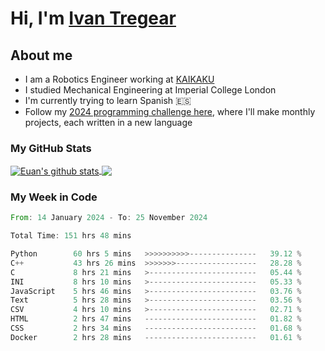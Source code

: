 # Hi, I'm [Ivan Tregear](https://www.linkedin.com/in/ivantregear/)

## About me

* I am a Robotics Engineer working at [KAIKAKU](https://github.com/KAIKAKU-AI)
* I studied Mechanical Engineering at Imperial College London
* I'm currently trying to learn Spanish :es:
* Follow my [2024 programming challenge here](https://github.com/ITregear?tab=repositories), where I'll make monthly projects, each written in a new language


### My GitHub Stats

<a href="#my-github-stats">
  <img align="center" src="https://github-readme-stats.vercel.app/api?username=itregear&count_private=true&show_icons=true&include_all_commits=true&theme=material-palenight" alt="Euan's github stats" />
</a>

<a href="#my-github-stats">
  <img align="center" src="https://github-readme-stats.vercel.app/api/top-langs/?username=itregear&layout=compact&theme=material-palenight" />
</a>

### My Week in Code
<!--START_SECTION:waka-->

```rust
From: 14 January 2024 - To: 25 November 2024

Total Time: 151 hrs 48 mins

Python        60 hrs 5 mins   >>>>>>>>>>---------------   39.12 %
C++           43 hrs 26 mins  >>>>>>>------------------   28.28 %
C             8 hrs 21 mins   >------------------------   05.44 %
INI           8 hrs 10 mins   >------------------------   05.33 %
JavaScript    5 hrs 46 mins   >------------------------   03.76 %
Text          5 hrs 28 mins   >------------------------   03.56 %
CSV           4 hrs 10 mins   >------------------------   02.71 %
HTML          2 hrs 47 mins   -------------------------   01.82 %
CSS           2 hrs 34 mins   -------------------------   01.68 %
Docker        2 hrs 28 mins   -------------------------   01.61 %
```

<!--END_SECTION:waka-->
